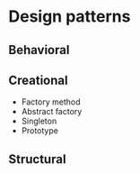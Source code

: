 # Design patterns

## Behavioral

## Creational
* Factory method
* Abstract factory
* Singleton
* Prototype

## Structural
